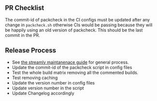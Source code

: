 ## PR Checklist

The commit-id of packcheck in the CI configs must be updated after any
change in `packcheck.sh` otherwise CIs would be passing because they
will be happily using an old version of packcheck. This should be the last
commit in the PR.

## Release Process

* See [the streamly maintanenace
  guide](https://github.com/composewell/streamly/blob/master/MAINTAINING.md)
  for general process.
* Update the commit-id of the packcheck script in config files
* Test the whole build matrix removing all the commented builds.
* Test removing caching
* Update the version number in config files
* Update version number in the script
* Update Changelog accordingly
